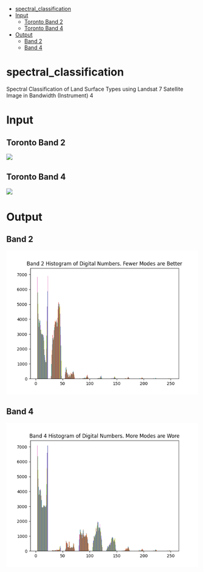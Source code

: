<!-- TOC -->
* [spectral_classification](#spectral_classification)
* [Input](#input)
  * [Toronto Band 2](#toronto-band-2)
  * [Toronto Band 4](#toronto-band-4)
* [Output](#output)
  * [Band 2](#band-2)
  * [Band 4](#band-4)
<!-- TOC -->


# spectral_classification
Spectral Classification of Land Surface Types using Landsat 7 Satellite Image in Bandwidth (Instrument) 4

# Input
## Toronto Band 2
<img src="/Data/toronto_2011_band2.tif"/>

## Toronto Band 4
<img src="/Data/toronto_2011_band4.tif"/>

# Output
## Band 2
<img src="/Output/b2_digital_numbers_histogram.png"/>

## Band 4
<img src="/Output/b4_digital_numbers_histogram.png"/>
